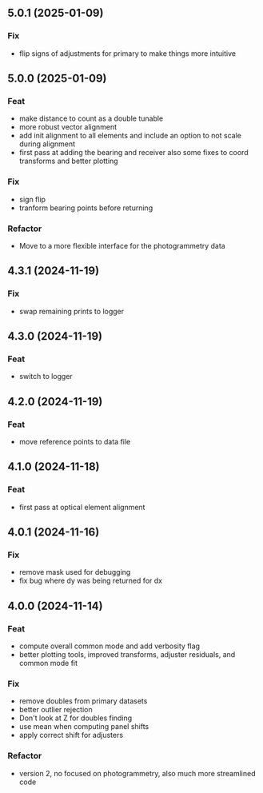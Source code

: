 ## 5.0.1 (2025-01-09)

### Fix

- flip signs of adjustments for primary to make things more intuitive

## 5.0.0 (2025-01-09)

### Feat

- make distance to count as a double tunable
- more robust vector alignment
- add init alignment to all elements and include an option to not scale during alignment
- first pass at adding the bearing and receiver also some fixes to coord transforms and better plotting

### Fix

- sign flip
- tranform bearing points before returning

### Refactor

- Move to a more flexible interface for the photogrammetry data

## 4.3.1 (2024-11-19)

### Fix

- swap remaining prints to logger

## 4.3.0 (2024-11-19)

### Feat

- switch to logger

## 4.2.0 (2024-11-19)

### Feat

- move reference points to data file

## 4.1.0 (2024-11-18)

### Feat

- first pass at optical element alignment

## 4.0.1 (2024-11-16)

### Fix

- remove mask used for debugging
- fix bug where dy was being returned for dx

## 4.0.0 (2024-11-14)

### Feat

- compute overall common mode and add verbosity flag
- better plotting tools, improved transforms, adjuster residuals, and common mode fit

### Fix

- remove doubles from primary datasets
- better outlier rejection
- Don't look at Z for doubles finding
- use mean when computing panel shifts
- apply correct shift for adjusters

### Refactor

- version 2, no focused on photogrammetry, also much more streamlined code
